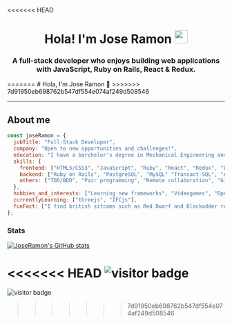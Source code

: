 <<<<<<< HEAD
<h1 align="center"> Hola! I'm Jose Ramon <img src="./images/hi.gif" style="width: 30px"/> </h1>
<h3 align="center"> A full-stack developer who enjoys building web applications with JavaScript, Ruby on Rails, React & Redux.</h3>
=======
# Hola, I'm Jose Ramon 👋
>>>>>>> 7d91950eb698762b547df554e074af249d508546

---

## About me
```javascript
const joseRamon = {
  jobTitle: "Full-Stack Developer",
  company: "Open to new opportunities and challenges!",
  education: "I have a barchelor's degree in Mechanical Engineering and a master in Design",
  skills: {
    frontend: ["HTML5/CSS3", "JavaScript", "Ruby", "React", "Redux", "Bootstrap", "Tailswind CSS"],
    backend: ["Ruby on Rails", "PostgreSQL", "MySQL" "Transact-SQL", "API development and documentation"],
    others: ["TDD/BDD", "Pair programming", "Remote collaboration", "Git", "Git-flow", "Project MGMT", "Agile/extreme programming"]
  },
  hobbies_and_interests: ["Learning new frameworks", "Videogames", "Open-source", "Traveling", "Guitar"],
  currentlyLearning: ["threejs", "IFCjs"],
  funFact: ["I find british sitcoms such as Red Dwarf and Blackadder really funny!"]
};
```

### Stats

[![JoseRamon's GitHub stats](https://github-readme-stats.vercel.app/api?username=jr-cast&theme=dark)](https://github.com/anuraghazra/github-readme-stats) 

<<<<<<< HEAD
![visitor badge](https://visitor-badge.glitch.me/badge?page_id=jr-cast.visitor-badge)
=======
![visitor badge](https://visitor-badge.glitch.me/badge?page_id=jr-cast.visitor-badge)
>>>>>>> 7d91950eb698762b547df554e074af249d508546
